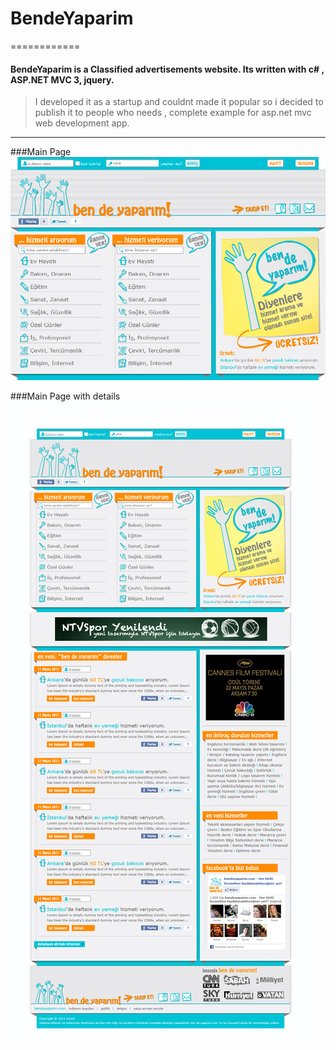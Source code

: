 # BendeYaparim
============

#### BendeYaparim is a Classified advertisements website. Its written with c# , ASP.NET MVC 3, jquery.

>I developed it as a startup and couldnt made it popular so i decided to publish it to people who needs , complete example for asp.net mvc  web development app.

---
###Main Page
![Main Page](https://raw.githubusercontent.com/cenkayberkin/BendeYaparim/master/1-anasayfa_kucuk.jpg)

###Main Page with details
![Main Page](https://raw.githubusercontent.com/cenkayberkin/BendeYaparim/master/2-anasayfa_buyuk.jpg)
